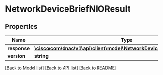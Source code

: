 # NetworkDeviceBriefNIOResult

## Properties
Name | Type | Description | Notes
------------ | ------------- | ------------- | -------------
**response** | [**\cisco\com\dnac\v1\api\client\model\NetworkDeviceBriefNIOResultResponse**](NetworkDeviceBriefNIOResultResponse.md) |  | [optional] 
**version** | **string** |  | [optional] 

[[Back to Model list]](../README.md#documentation-for-models) [[Back to API list]](../README.md#documentation-for-api-endpoints) [[Back to README]](../README.md)


